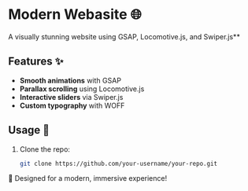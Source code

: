 # Modern Webasite 🌐

A visually stunning website using GSAP, Locomotive.js, and Swiper.js**

## Features ✨
- **Smooth animations** with GSAP  
- **Parallax scrolling** using Locomotive.js  
- **Interactive sliders** via Swiper.js  
- **Custom typography** with WOFF  

## Usage 🚀
1. Clone the repo:  
   ```bash
   git clone https://github.com/your-username/your-repo.git

🎨 Designed for a modern, immersive experience!
